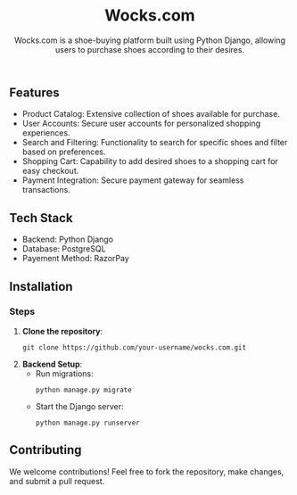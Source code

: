 
<header>
  <h1>Wocks.com</h1>
  <p>Wocks.com is a shoe-buying platform built using Python Django, allowing users to purchase shoes according to their desires.</p>
</header>

<section>
  <h2>Features</h2>
  <ul>
      <li>Product Catalog: Extensive collection of shoes available for purchase.</li>
      <li>User Accounts: Secure user accounts for personalized shopping experiences.</li>
      <li>Search and Filtering: Functionality to search for specific shoes and filter based on preferences.</li>
      <li>Shopping Cart: Capability to add desired shoes to a shopping cart for easy checkout.</li>
      <li>Payment Integration: Secure payment gateway for seamless transactions.</li>
  </ul>
</section>

<section>
  <h2>Tech Stack</h2>
  <ul>
      <li>Backend: Python Django</li>
      <li>Database: PostgreSQL</li>
      <li>Payement Method: RazorPay</li>
  </ul>
</section>

<section>
  <h2>Installation</h2>

  <h3>Steps</h3>
  <ol>
      <li>
          <strong>Clone the repository</strong>:
          <pre><code>git clone https://github.com/your-username/wocks.com.git</code></pre>
      </li>
      <li>
          <strong>Backend Setup</strong>:
          <ul>
              <li>Run migrations:
                  <pre><code>python manage.py migrate</code></pre>
              </li>
              <li>Start the Django server:
                  <pre><code>python manage.py runserver</code></pre>
              </li>
          </ul>
      </li>
      <!-- Add frontend setup steps if applicable -->
  </ol>
</section>


<section>
  <h2>Contributing</h2>
  <p>We welcome contributions! Feel free to fork the repository, make changes, and submit a pull request.</p>
</section>


